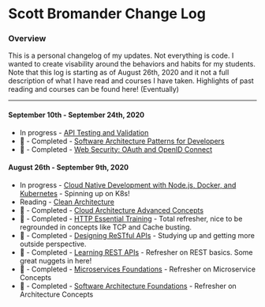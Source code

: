 # Scott Bromander Change Log

### Overview
This is a personal changelog of my updates. Not everything is code. I wanted to create visability around the behaviors and habits for my students. Note that this log is starting as of August 26th, 2020 and it not a full description of what I have read and courses I have taken. Highlights of past reading and courses can be found here! (Eventually)

---
#### September 10th - September 24th, 2020
- In progress - [API Testing and Validation](https://www.linkedin.com/learning/api-testing-and-validation)
- 🎉 - Completed - [Software Architecture Patterns for Developers](https://www.linkedin.com/learning/software-architecture-patterns-for-developers)
- 🎉 - Completed - [Web Security: OAuth and OpenID Connect](https://www.linkedin.com/learning/web-security-oauth-and-openid-connect-2018)

#### August 26th - September 9th, 2020
- In progress - [Cloud Native Development with Node.js, Docker, and Kubernetes](https://www.linkedin.com/learning/cloud-native-development-with-node-js-docker-and-kubernetes) - Spinning up on K8s!
- Reading - [Clean Architecture](https://www.amazon.com/Clean-Architecture-Craftsmans-Software-Structure/dp/0134494164)
- 🎉 - Completed - [Cloud Architecture Advanced Concepts](https://www.linkedin.com/learning/cloud-architecture-advanced-concepts-2017)
- 🎉 - Completed - [HTTP Essential Training](https://www.linkedin.com/learning/http-essential-training) - Total refresher, nice to be regrounded in concepts like TCP and Cache busting.
- 🎉 - Completed - [Designing ReSTful APIs](https://www.linkedin.com/learning/designing-restful-apis) - Studying up and getting more outside perspective.
- 🎉 - Completed - [Learning REST APIs](https://www.linkedin.com/learning/learning-rest-apis/) - Refresher on REST basics. Some great nuggets in here!
- 🎉 - Completed - [Microservices Foundations](https://www.linkedin.com/learning/microservices-foundations/) - Refresher on Microservice Concepts
- 🎉 - Completed - [Software Architecture Foundations](https://www.linkedin.com/learning/software-architecture-foundations/the-importance-of-software-architecture) - Refresher on Architecture Concepts

